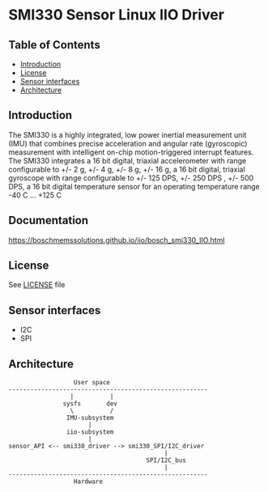 # SMI330 Sensor Linux IIO Driver

## Table of Contents
 - [Introduction](#Intro)
 - [License](#License)
 - [Sensor interfaces](#interfaces)
 - [Architecture](#Architecture)

## Introduction <a name=Intro></a>

The SMI330 is a highly integrated, low power inertial measurement unit (IMU) that combines precise acceleration and
angular rate (gyroscopic) measurement with intelligent on-chip motion-triggered interrupt features. The SMI330 integrates
a 16 bit digital, triaxial accelerometer with range configurable to +/- 2 g, +/- 4 g, +/- 8 g, +/- 16 g,
a 16 bit digital, triaxial gyroscope with range configurable to +/- 125 DPS, +/- 250 DPS , +/- 500 DPS,
a 16 bit digital temperature sensor for an operating temperature range -40 C ... +125 C

## Documentation <a name=Doc></a>

https://boschmemssolutions.github.io/iio/bosch_smi330_IIO.html

## License <a name=License></a>

See [LICENSE](drivers/iio/imu/smi330/LICENSE.md) file

## Sensor interfaces <a name=interfaces></a>
* I2C
* SPI

## Architecture <a name=Architecture></a>

```
                  User space
-------------------------------------------------------
                 |          |
               sysfs       dev
                 \          /
                IMU-subsystem
                      |
                iio-subsystem
                      |
sensor_API <-- smi330_driver --> smi330_SPI/I2C_driver
                                           |
                                      SPI/I2C_bus
                                           |
-------------------------------------------------------
                  Hardware
```
